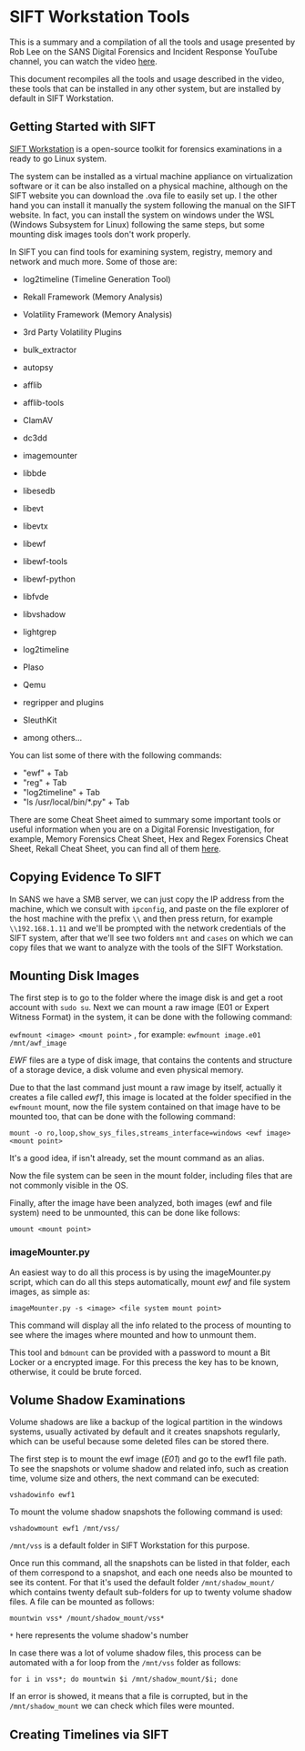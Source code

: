 # SIFT Workstation Tools

This is a summary and a compilation of all the tools and usage presented by Rob Lee on the SANS Digital Forensics and Incident Response YouTube channel, you can watch the video [here](https://www.youtube.com/watch?v=ai_7Fkv6igw).

This document recompiles all the tools and usage described in the video, these tools that can be installed in any other system, but are installed by default in SIFT Workstation.

 

## Getting Started with SIFT

[SIFT Workstation](http://dfir.to/SIFT-WORKSTATION) is a open-source toolkit for forensics examinations in a ready to go Linux system.

The system can be installed as a virtual machine appliance on virtualization software or it can be also installed on a physical machine, although on the SIFT website you can download the .ova file to easily set up. I the other hand you can install it manually the system following the manual on the SIFT website. In fact, you can install the system on windows under the WSL (Windows Subsystem for Linux) following the same steps, but some mounting disk images tools don't work properly.

In SIFT you can find tools for examining system, registry, memory and network and much more. Some of those are:

- log2timeline (Timeline Generation Tool)

- Rekall Framework (Memory Analysis)

- Volatility Framework (Memory Analysis)

- 3rd Party Volatility Plugins

- bulk_extractor

- autopsy

- afflib

- afflib-tools

- ClamAV

- dc3dd

- imagemounter

- libbde 

- libesedb

- libevt

- libevtx

- libewf 

- libewf-tools

- libewf-python

- libfvde

- libvshadow

- lightgrep

- log2timeline

- Plaso

- Qemu

- regripper and plugins

- SleuthKit

- among others...

You can list some of there with the following commands:

- "ewf" + Tab
- "reg" + Tab
- "log2timeline" + Tab
- "ls /usr/local/bin/*.py" + Tab

There are some Cheat Sheet aimed to summary some important tools or useful information when you are on a Digital Forensic Investigation, for example, Memory Forensics Cheat Sheet, Hex and Regex Forensics Cheat Sheet, Rekall Cheat Sheet, you can find all of them [here](http://dfir.to/DFIR-CheatSheets).



## Copying Evidence To SIFT

In SANS we have a SMB server, we can just copy the IP address from the machine, which we consult  with `ipconfig`, and paste on the file explorer of the host machine with the prefix `\\` and then press return,  for example `\\192.168.1.11` and we'll be prompted with the network credentials of the SIFT system, after that we'll see two folders `mnt` and `cases` on which we can copy files that we want to analyze with the tools of the SIFT Workstation.



## Mounting Disk Images

The first step is to go to the folder where the image disk is and get a root account with `sudo su`. Next we can mount a raw image (E01 or Expert Witness Format) in the system, it can be done with the following command:

`ewfmount <image> <mount point>` , for example: `ewfmount image.e01 /mnt/awf_image`

*EWF* files are a type of disk image, that contains the contents and structure of a storage device, a disk volume and even physical memory.

Due to that the last command just mount a raw image by itself, actually it creates a file called *ewf1*, this image is located at the folder specified in the `ewfmount` mount, now the file system contained on that image have to be mounted too, that can be done with the following command:

`mount -o ro,loop,show_sys_files,streams_interface=windows <ewf image> <mount point>`

It's a good idea, if isn't already, set the mount command as an alias.

Now the file system can be seen in the mount folder, including files that are not commonly visible in the OS.

Finally, after the image have been analyzed, both images (ewf and file system) need to be unmounted, this can be done like follows:

`umount <mount point>`



### imageMounter.py

An easiest way to do all this process is by using the imageMounter.py script, which can do all this steps automatically, mount *ewf* and file system images, as simple as:

`imageMounter.py -s <image> <file system mount point>`

This command will display all the info related to the process of mounting to see where the images where mounted and how to unmount them.



This tool and `bdmount` can be provided with a password to mount a Bit Locker or a encrypted image. For this precess the key has to be known, otherwise, it could be brute forced.



## Volume Shadow Examinations

Volume shadows are like a backup of the logical partition in the windows systems, usually activated by default and it creates snapshots regularly, which can be useful because some deleted files can be stored there.

The first step is to mount the ewf image (*E01*) and go to the ewf1 file path. To see the snapshots or volume shadow and related info, such as creation time, volume size and others, the next command can be executed:

`vshadowinfo ewf1`

To mount the volume shadow snapshots the following command is used:

`vshadowmount ewf1 /mnt/vss/`

`/mnt/vss` is a default folder in SIFT Workstation for this purpose.

Once run this command, all the snapshots can be listed in that folder, each of them correspond to a snapshot, and each one needs also be mounted to see its content. For that it's used the default folder `/mnt/shadow_mount/` which contains twenty default sub-folders for up to twenty volume shadow files. A file can be mounted as follows:

`mountwin vss* /mount/shadow_mount/vss*`

`*` here represents the volume shadow's number

In case there was a lot of volume shadow files, this process can be automated with a for loop from the `/mnt/vss` folder as follows:

`for i in vss*; do mountwin $i /mnt/shadow_mount/$i; done`

If an error is showed, it means that a file is corrupted, but in the `/mnt/shadow_mount` we can check which files were mounted.



## Creating Timelines via SIFT

